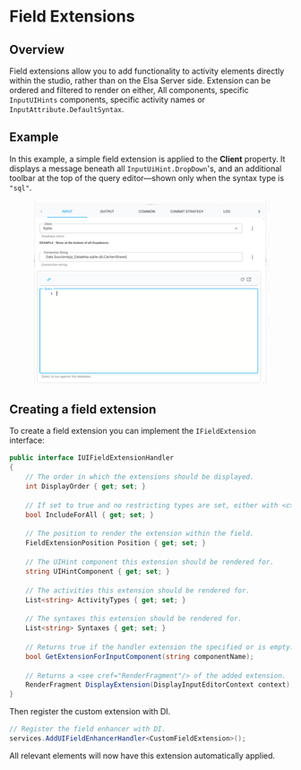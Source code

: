 # Field Extensions

## Overview

Field extensions allow you to add functionality to activity elements directly within the studio, rather than on the Elsa Server side. Extension can be ordered and filtered to render on either, All components, specific `InputUIHints` components, specific activity names or `InputAttribute.DefaultSyntax`.&#x20;

## Example

In this example, a simple field extension is applied to the **Client** property. It displays a message beneath all `InputUiHint.DropDown`'s, and an additional toolbar at the top of the query editor—shown only when the syntax type is `"sql"`.

<figure><img src="../../.gitbook/assets/420121687-6f84fbad-5e5e-4e20-ae2d-314a42b05674.png" alt=""><figcaption></figcaption></figure>

## Creating a field extension

To create a field extension you can implement the `IFieldExtension` interface:

```csharp
public interface IUIFieldExtensionHandler
{
    // The order in which the extensions should be displayed.
    int DisplayOrder { get; set; }

    // If set to true and no restricting types are set, either with <c>UIHintComponent</c>, <c>ActivityTypes</c> or <c>Syntaxes</c>, this extension will be rendered for in all field types.
    bool IncludeForAll { get; set; }

    // The position to render the extension within the field.
    FieldExtensionPosition Position { get; set; }

    // The UIHint component this extension should be rendered for.
    string UIHintComponent { get; set; }

    // The activities this extension should be rendered for.
    List<string> ActivityTypes { get; set; }

    // The syntaxes this extension should be rendered for.
    List<string> Syntaxes { get; set; }

    // Returns true if the handler extension the specified or is empty.
    bool GetExtensionForInputComponent(string componentName);

    // Returns a <see cref="RenderFragment"/> of the added extension.
    RenderFragment DisplayExtension(DisplayInputEditorContext context);
}
```

Then register the custom extension with DI.

```csharp
// Register the field enhancer with DI.
services.AddUIFieldEnhancerHandler<CustomFieldExtension>();
```

All relevant elements will now have this extension automatically applied.
